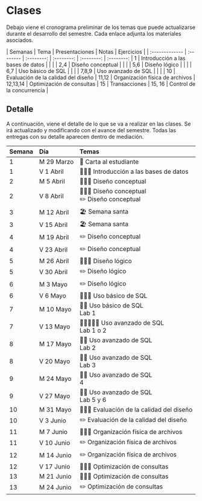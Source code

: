 # Clases

Debajo viene el cronograma preliminar de los temas que puede actualizarse durante el desarrollo del semestre. Cada enlace adjunta los materiales asociados.

| Semanas | Tema | Presentaciones | Notas | Ejercicios |
| :------------- | :-------- | :--------: | :--------: |  :--------: | :--------: |
1 | Introducción a las bases de datos | <a href=".\presentaciones\01-intro.pdf"><span class="fa fa-regular fa-file-powerpoint" aria-hidden="true"></span></a> | <a href=".\notas\01-intro.pdf"><span class="fa fa-sticky-note" aria-hidden="true"></span></a> | |
2,4 | Diseño conceptual | <a href=".\presentaciones\02-conceptual-er.pdf"><span class="fa fa-regular fa-file-powerpoint" aria-hidden="true"></span></a> <a href=".\presentaciones\02-conceptual-eer.pdf"><span class="fa fa-regular fa-file-powerpoint" aria-hidden="true"></span></a> | <a href=".\notas\02-conceptual-er.pdf"><span class="fa fa-sticky-note" aria-hidden="true"></span></a> <a href=".\notas\02-conceptual-eer.pdf"><span class="fa fa-sticky-note" aria-hidden="true"></span></a> | <a href=".\ejemplos\02-conceptual.pdf"><span class="fa fa-sticky-note" aria-hidden="true"></span></a> |
5,6 | Diseño lógico | <a href=".\presentaciones\03-relational.pdf"><span class="fa fa-regular fa-file-powerpoint" aria-hidden="true"></span></a> | <a href=".\notas\03-relational.pdf"><span class="fa fa-sticky-note" aria-hidden="true"></span></a> | <a href=".\ejemplos\03-logical.pdf"><span class="fa fa-sticky-note" aria-hidden="true"></span></a> |
6,7 | Uso básico de SQL | <a href=".\presentaciones\04-sql.pdf"><span class="fa fa-regular fa-file-powerpoint" aria-hidden="true"></span></a> | <a href=".\notas\04-sql-basic.pdf"><span class="fa fa-sticky-note" aria-hidden="true"></span></a> | <a href=".\ejemplos\04-sql.sql"><span class="fa fa-sticky-note" aria-hidden="true"></span></a> |
7,8,9 | Uso avanzado de SQL | <a href=".\presentaciones\05-sql.pdf"><span class="fa fa-regular fa-file-powerpoint" aria-hidden="true"></span></a> | <a href=".\notas\05-sql-advanced.pdf"><span class="fa fa-sticky-note" aria-hidden="true"></span></a> | |
10 | Evaluación de la calidad del diseño |
11,12 | Organización física de archivos |
12,13,14 | Optimización de consultas |
15 | Transacciones |
15, 16 | Control de la concurrencia |

<!-- <a href=".\notas\03-relational.pdf"><span class="fa fa-sticky-note" aria-hidden="true"></span></a> -->
<!--  <a href=".\presentaciones\AAAAAAAAAA.pdf"><span class="fa fa-regular fa-file-powerpoint" aria-hidden="true"></span></a> | <a href="YOUTUBE VIDEO"><span class="fa fa-solid fa-pen" aria-hidden="true"></span></a> | <a href="YOUTUBE VIDEO"><span class="fa fa-solid fa-code" aria-hidden="true"></span></a> | -->

## Detalle

A continuación, viene el detalle de lo que se va a realizar en las clases. Se irá actualizado y modificando con el avance del semestre. Todas las entregas con su detalle aparecen dentro de mediación.

| Semana | Día | Temas |
| :------------- | :------------- | :-------- |
| 1 | M 29 Marzo | 📖 Carta al estudiante |
| 1 | V 1 Abril | 👩🏻‍🏫 Introducción a las bases de datos |
| 2 | M 5 Abril | 👩🏻‍🏫  Diseño conceptual |
| 2 | V 8 Abril | 👩🏻‍🏫 Diseño conceptual <br> ✏️ Diseño conceptual |
| 3 | M 12 Abril | 🏖️ Semana santa |
| 3 | V 15 Abril | 🏖️ Semana santa |
| 4 | M 19 Abril | ✏️ Diseño conceptual |
| 4 | V 23 Abril | ✏️ Diseño conceptual |
| 5 | M 26 Abril | 👩🏻‍🏫 Diseño lógico |
| 5 | V 30 Abril | ✏️ Diseño lógico  |
| 6 | M 3 Mayo | ✏️ Diseño lógico | |
| 6 | V 6 Mayo | 👩🏻‍🏫 Uso básico de SQL |
| 7 | M 10 Mayo | 👐🏻 Uso básico de SQL <br> Lab 1 |
| 7 | V 13 Mayo | 👩🏻‍🏫👐🏻 Uso avanzado de SQL <br> Lab 1 o 2 |
| 8 | M 17 Mayo | 👐🏻 Uso avanzado de SQL <br> Lab 2 |
| 8 | V 20 Mayo | 👐🏻 Uso avanzado de SQL <br> Lab 3 |
| 9 | M 24 Mayo | 👐🏻 Uso avanzado de SQL <br> 4 |
| 9 | V 27 Mayo | 👐🏻 Uso avanzado de SQL <br> Lab 5 y 6 |
| 10 | M 31 Mayo | 👩🏻‍🏫 Evaluación de la calidad del diseño |
| 10 | V 3 Junio | ✏️ Evaluación de la calidad del diseño |
| 11 | M 7 Junio | 👩🏻‍🏫  Organización física de archivos |
| 11 | V 10 Junio | ✏️  Organización física de archivos |
| 12 | M 14 Junio | ✏️  Organización física de archivos |
| 12 | V 17 Junio | 👩🏻‍🏫 Optimización de consultas |
| 13 | M 21 Junio | 👩🏻‍🏫 Optimización de consultas |
| 13 | M 24 Junio | ✏️ Optimización de consultas |
